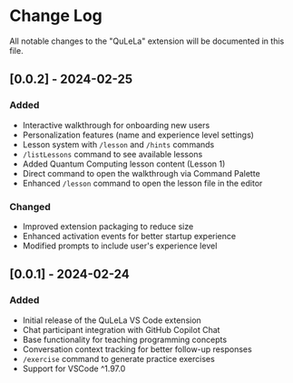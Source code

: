 # Change Log

All notable changes to the "QuLeLa" extension will be documented in this file.

## [0.0.2] - 2024-02-25

### Added
- Interactive walkthrough for onboarding new users
- Personalization features (name and experience level settings)
- Lesson system with `/lesson` and `/hints` commands
- `/listLessons` command to see available lessons
- Added Quantum Computing lesson content (Lesson 1)
- Direct command to open the walkthrough via Command Palette
- Enhanced `/lesson` command to open the lesson file in the editor

### Changed
- Improved extension packaging to reduce size
- Enhanced activation events for better startup experience
- Modified prompts to include user's experience level

## [0.0.1] - 2024-02-24

### Added
- Initial release of the QuLeLa VS Code extension
- Chat participant integration with GitHub Copilot Chat
- Base functionality for teaching programming concepts
- Conversation context tracking for better follow-up responses
- `/exercise` command to generate practice exercises
- Support for VSCode ^1.97.0